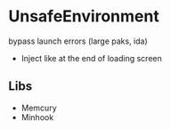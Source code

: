 # UnsafeEnvironment
bypass launch errors (large paks, ida)

- Inject like at the end of loading screen

## Libs
- Memcury
- Minhook